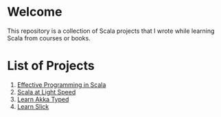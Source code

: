 # Welcome

This repository is a collection of Scala projects that I wrote while learning Scala from courses or books.

# List of Projects

1. [Effective Programming in Scala](https://github.com/bustanil/scala-projects/tree/master/effective_prog_in_scala)
2. [Scala at Light Speed](https://github.com/bustanil/scala-projects/tree/master/scala-at-light-speed)
3. [Learn Akka Typed](https://github.com/bustanil/scala-projects/tree/master/learn-akka)
4. [Learn Slick](https://github.com/bustanil/scala-projects/tree/master/learn-slick)
